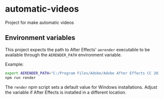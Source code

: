 # automatic-videos
Project for make automatic videos

## Environment variables

This project expects the path to After Effects' `aerender` executable to be
available through the `AERENDER_PATH` environment variable.

Example:

```bash
export AERENDER_PATH="C:/Program Files/Adobe/Adobe After Effects CC 2019/Support Files/aerender"
npm run render
```

The `render` npm script sets a default value for Windows installations. Adjust
the variable if After Effects is installed in a different location.
